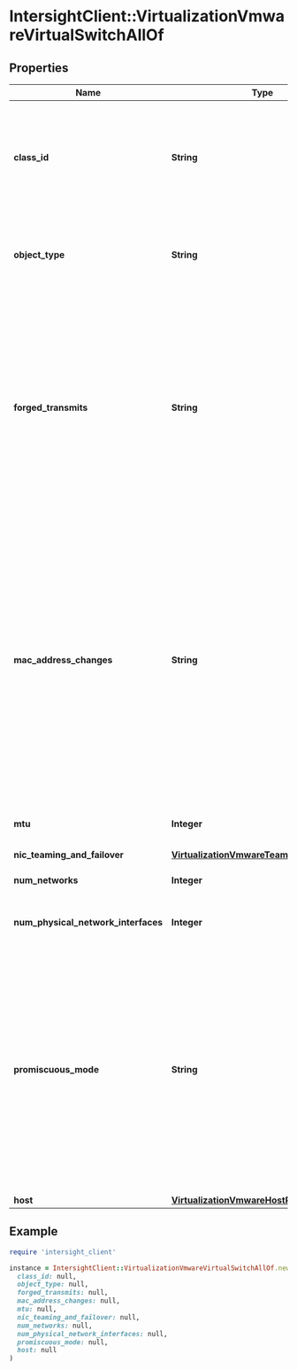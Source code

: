# IntersightClient::VirtualizationVmwareVirtualSwitchAllOf

## Properties

| Name | Type | Description | Notes |
| ---- | ---- | ----------- | ----- |
| **class_id** | **String** | The fully-qualified name of the instantiated, concrete type. This property is used as a discriminator to identify the type of the payload when marshaling and unmarshaling data. | [default to &#39;virtualization.VmwareVirtualSwitch&#39;] |
| **object_type** | **String** | The fully-qualified name of the instantiated, concrete type. The value should be the same as the &#39;ClassId&#39; property. | [default to &#39;virtualization.VmwareVirtualSwitch&#39;] |
| **forged_transmits** | **String** | If forgedTransmits property value is set to reject, outbound frames with a source MAC address different from the one set on the adapter are dropped. If property value is set to accept, the switch does not perform filtering and permits all outbound frames. * &#x60;Reject&#x60; - Indicates that the security policy is rejected. * &#x60;Accept&#x60; - Indicates that the security policy is accepted. | [optional][default to &#39;Reject&#39;] |
| **mac_address_changes** | **String** | If macAddressChanges property value is set to reject and the MAC address of the adapter is changed to a value other than the one specified in .vmx configuration file, the switch drops all inbound frames to the adapter. If property value is set to accept and the MAC address is changed, the switch allows frames to the new MAC address to pass. * &#x60;Reject&#x60; - Indicates that the security policy is rejected. * &#x60;Accept&#x60; - Indicates that the security policy is accepted. | [optional][default to &#39;Reject&#39;] |
| **mtu** | **Integer** | Maximum transmission unit configured on a virtual switch. | [optional] |
| **nic_teaming_and_failover** | [**VirtualizationVmwareTeamingAndFailover**](VirtualizationVmwareTeamingAndFailover.md) |  | [optional] |
| **num_networks** | **Integer** | Number of networks available on this virtual switch. | [optional] |
| **num_physical_network_interfaces** | **Integer** | Number of physical network interfaces connected with this virtual switch. | [optional] |
| **promiscuous_mode** | **String** | If promiscuousMode property value is set to reject, the virtual switch forwards only frames that are addressed to the adapter. If property value is set to accept, the virtual switch forwards all frames to the adapter in compliance with the active VLAN policy for the port to which it is connected. * &#x60;Reject&#x60; - Indicates that the security policy is rejected. * &#x60;Accept&#x60; - Indicates that the security policy is accepted. | [optional][default to &#39;Reject&#39;] |
| **host** | [**VirtualizationVmwareHostRelationship**](VirtualizationVmwareHostRelationship.md) |  | [optional] |

## Example

```ruby
require 'intersight_client'

instance = IntersightClient::VirtualizationVmwareVirtualSwitchAllOf.new(
  class_id: null,
  object_type: null,
  forged_transmits: null,
  mac_address_changes: null,
  mtu: null,
  nic_teaming_and_failover: null,
  num_networks: null,
  num_physical_network_interfaces: null,
  promiscuous_mode: null,
  host: null
)
```

